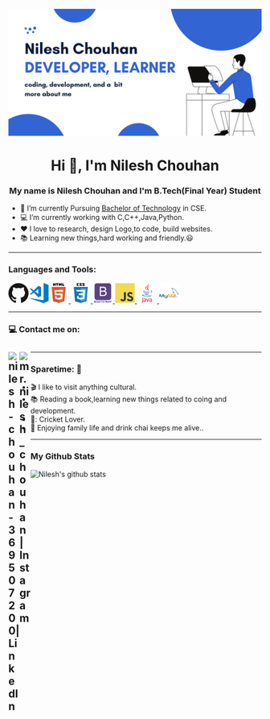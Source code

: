 ![](img.png)
<h1 align="center">Hi 🙋, I'm Nilesh Chouhan</h1>
<h3 align="center">My name is Nilesh Chouhan and I'm B.Tech(Final Year) Student</h3>

- 🔭 I’m currently Pursuing <a href="#" target="_blank">Bachelor of Technology</a> in CSE.
- 💻 I’m currently working with C,C++,Java,Python.
- :heart: I love to research, design Logo,to code, build websites.
- :books: Learning new things,hard working and friendly.:smiley:
---
### Languages and Tools:
<p align="left">  
 <a href="https://www.w3.org/html/" target="_blank"> <img src="https://raw.githubusercontent.com/devicons/devicon/master/icons/html5/html5-original-wordmark.svg" alt="html5" width="40" height="40"/> </a>
 <a href="https://www.w3schools.com/css/" target="_blank"> <img src="https://raw.githubusercontent.com/devicons/devicon/master/icons/css3/css3-original-wordmark.svg" alt="css3" width="40" height="40"/> </a> 
 <a href="https://getbootstrap.com" target="_blank"> <img src="https://raw.githubusercontent.com/devicons/devicon/master/icons/bootstrap/bootstrap-plain-wordmark.svg" alt="bootstrap" width="40" height="40"/> </a> 
 <a href="https://developer.mozilla.org/en-US/docs/Web/JavaScript" target="_blank"> <img src="https://raw.githubusercontent.com/devicons/devicon/master/icons/javascript/javascript-original.svg" alt="javascript" width="40" height="40"/> </a>     
 <img align="left" alt="GitHub" width="40px" src="https://raw.githubusercontent.com/github/explore/78df643247d429f6cc873026c0622819ad797942/topics/github/github.png" />
 <img align="left" alt="Visual Studio Code" width="40px" src="https://raw.githubusercontent.com/github/explore/80688e429a7d4ef2fca1e82350fe8e3517d3494d/topics/visual-studio-code/visual-studio-code.png" />
  <a href="https://java.org" target="_blank"> <img src="https://raw.githubusercontent.com/devicons/devicon/master/icons/java/java-original-wordmark.svg" alt="java" width="40" height="40"/> </a>
  <a href="https://www.mysql.com/" target="_blank"> <img src="https://raw.githubusercontent.com/devicons/devicon/master/icons/mysql/mysql-original-wordmark.svg" alt="mysql" width="40" height="40"/> </a> 
</p> 

---

###  :computer: Contact me on:
<a href="https://www.linkedin.com/in/nilesh-chouhan-369507200/" target="_blank"> <img align="left" alt="nilesh-chouhan-369507200| LinkedIn" width="22px" src="https://cdn.jsdelivr.net/npm/simple-icons@v3/icons/linkedin.svg" /></a><a href="https://instagram.com/mr.nilesh_chouhan" target="_blank"><img align="left" alt="mr.nilesh_chouhan | Instagram" width="22px" src="https://cdn.jsdelivr.net/npm/simple-icons@3.0.1/icons/instagram.svg"></a>
---
---

### Sparetime: :parrot:
- :clapper: I like to visit anything cultural.
- :books: Reading a book,learning new things related to coing and development. 
- 🏏: Cricket Lover.
- :tulip: Enjoying family life and drink chai keeps me alive..
--- 

### My Github Stats

![Nilesh's github stats](https://github-readme-stats.vercel.app/api?username=NileshChouhan7&count_private=true&show_icons=true&theme=default_icons=true)
